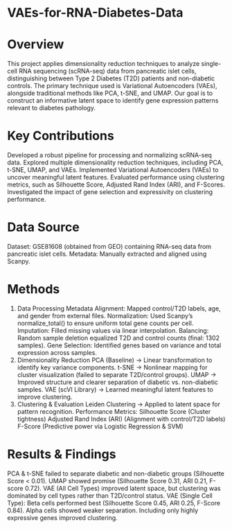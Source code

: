 # VAEs-for-RNA-Diabetes-Data

# Overview
This project applies dimensionality reduction techniques to analyze single-cell RNA sequencing (scRNA-seq) data from pancreatic islet cells, distinguishing between Type 2 Diabetes (T2D) patients and non-diabetic controls. The primary technique used is Variational Autoencoders (VAEs), alongside traditional methods like PCA, t-SNE, and UMAP. Our goal is to construct an informative latent space to identify gene expression patterns relevant to diabetes pathology.

# Key Contributions
Developed a robust pipeline for processing and normalizing scRNA-seq data.
Explored multiple dimensionality reduction techniques, including PCA, t-SNE, UMAP, and VAEs.
Implemented Variational Autoencoders (VAEs) to uncover meaningful latent features.
Evaluated performance using clustering metrics, such as Silhouette Score, Adjusted Rand Index (ARI), and F-Scores.
Investigated the impact of gene selection and expressivity on clustering performance.

# Data Source
Dataset: GSE81608 (obtained from GEO) containing RNA-seq data from pancreatic islet cells.
Metadata: Manually extracted and aligned using Scanpy.

# Methods
1. Data Processing
Metadata Alignment: Mapped control/T2D labels, age, and gender from external files.
Normalization: Used Scanpy’s normalize_total() to ensure uniform total gene counts per cell.
Imputation: Filled missing values via linear interpolation.
Balancing: Random sample deletion equalized T2D and control counts (final: 1302 samples).
Gene Selection: Identified genes based on variance and total expression across samples.
2. Dimensionality Reduction
PCA (Baseline) → Linear transformation to identify key variance components.
t-SNE → Nonlinear mapping for cluster visualization (failed to separate T2D/control groups).
UMAP → Improved structure and clearer separation of diabetic vs. non-diabetic samples.
VAE (scVI Library) → Learned meaningful latent features to improve clustering.
3. Clustering & Evaluation
Leiden Clustering → Applied to latent space for pattern recognition.
Performance Metrics:
Silhouette Score (Cluster tightness)
Adjusted Rand Index (ARI) (Alignment with control/T2D labels)
F-Score (Predictive power via Logistic Regression & SVM)

# Results & Findings
PCA & t-SNE failed to separate diabetic and non-diabetic groups (Silhouette Score < 0.01).
UMAP showed promise (Silhouette Score 0.31, ARI 0.21, F-score 0.72).
VAE (All Cell Types) improved latent space, but clustering was dominated by cell types rather than T2D/control status.
VAE (Single Cell Type):
Beta cells performed best (Silhouette Score 0.45, ARI 0.25, F-Score 0.84).
Alpha cells showed weaker separation.
Including only highly expressive genes improved clustering.

